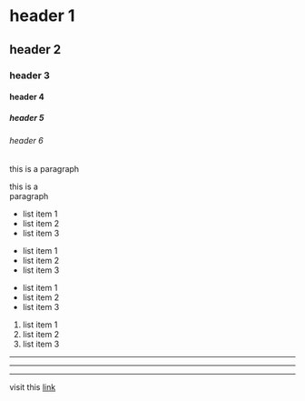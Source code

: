 # header 1

## header 2

### header 3

#### header 4

##### header 5

###### header 6

this is a paragraph

this is a\
paragraph

* list item 1
* list item 2
* list item 3

- list item 1
- list item 2
- list item 3

+ list item 1
+ list item 2
+ list item 3

1. list item 1
2. list item 2
3. list item 3

***
---
___

visit this [link](http://google.com)

